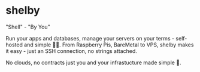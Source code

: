 # shelby
"Shell" - "By You"

Run your apps and databases, manage your servers on your terms - self-hosted and simple 🐚✨. From Raspberry Pis, BareMetal to VPS, shelby makes it easy - just an SSH connection, no strings attached.

No clouds, no contracts just you and your infrastucture made simple 🚀.
